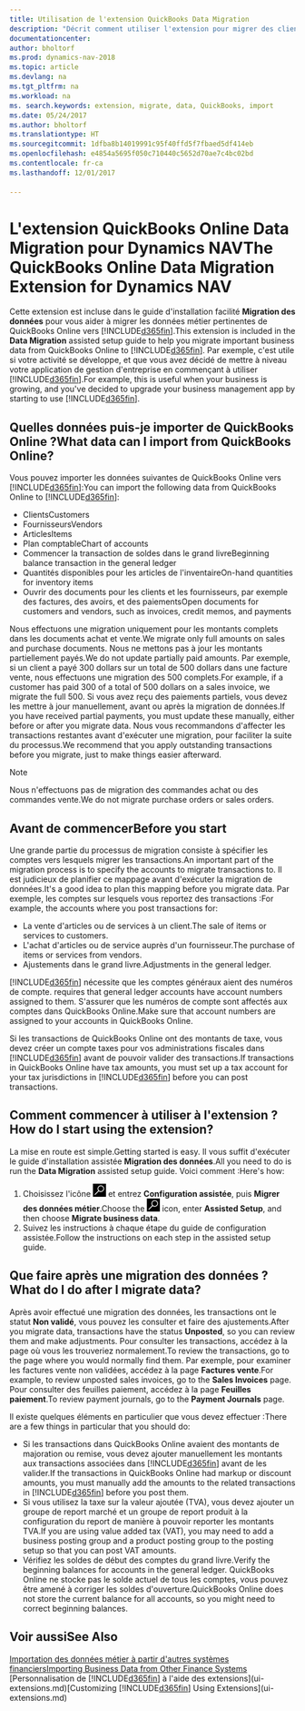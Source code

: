 ```yaml
---
title: Utilisation de l'extension QuickBooks Data Migration
description: "Décrit comment utiliser l'extension pour migrer des clients, des fournisseurs, des articles, et des comptes de QuickBooks Online à Dynamics NAV."
documentationcenter: 
author: bholtorf
ms.prod: dynamics-nav-2018
ms.topic: article
ms.devlang: na
ms.tgt_pltfrm: na
ms.workload: na
ms. search.keywords: extension, migrate, data, QuickBooks, import
ms.date: 05/24/2017
ms.author: bholtorf
ms.translationtype: HT
ms.sourcegitcommit: 1dfba8b14019991c95f40ffd5f7fbaed5df414eb
ms.openlocfilehash: e4854a5695f050c710440c5652d70ae7c4bc02bd
ms.contentlocale: fr-ca
ms.lasthandoff: 12/01/2017

---
```


# <a name="the-quickbooks-online-data-migration-extension-for-dynamics-nav"></a><span data-ttu-id="8802b-103">L'extension QuickBooks Online Data Migration pour Dynamics NAV</span><span class="sxs-lookup"><span data-stu-id="8802b-103">The QuickBooks Online Data Migration Extension for Dynamics NAV</span></span>
<span data-ttu-id="8802b-104">Cette extension est incluse dans le guide d'installation facilité **Migration des données** pour vous aider à migrer les données métier pertinentes de QuickBooks Online vers [!INCLUDE[d365fin](includes/d365fin_md.md)].</span><span class="sxs-lookup"><span data-stu-id="8802b-104">This extension is included in the **Data Migration** assisted setup guide to help you migrate important business data from QuickBooks Online to [!INCLUDE[d365fin](includes/d365fin_md.md)].</span></span> <span data-ttu-id="8802b-105">Par exemple, c'est utile si votre activité se développe, et que vous avez décidé de mettre à niveau votre application de gestion d'entreprise en commençant à utiliser [!INCLUDE[d365fin](includes/d365fin_md.md)].</span><span class="sxs-lookup"><span data-stu-id="8802b-105">For example, this is useful when your business is growing, and you've decided to upgrade your business management app by starting to use [!INCLUDE[d365fin](includes/d365fin_md.md)].</span></span>

## <a name="what-data-can-i-import-from-quickbooks-online"></a><span data-ttu-id="8802b-106">Quelles données puis-je importer de QuickBooks Online ?</span><span class="sxs-lookup"><span data-stu-id="8802b-106">What data can I import from QuickBooks Online?</span></span>
<span data-ttu-id="8802b-107">Vous pouvez importer les données suivantes de QuickBooks Online vers [!INCLUDE[d365fin](includes/d365fin_md.md)]:</span><span class="sxs-lookup"><span data-stu-id="8802b-107">You can import the following data from QuickBooks Online to [!INCLUDE[d365fin](includes/d365fin_md.md)]:</span></span>  

* <span data-ttu-id="8802b-108">Clients</span><span class="sxs-lookup"><span data-stu-id="8802b-108">Customers</span></span>
* <span data-ttu-id="8802b-109">Fournisseurs</span><span class="sxs-lookup"><span data-stu-id="8802b-109">Vendors</span></span>
* <span data-ttu-id="8802b-110">Articles</span><span class="sxs-lookup"><span data-stu-id="8802b-110">Items</span></span>
* <span data-ttu-id="8802b-111">Plan comptable</span><span class="sxs-lookup"><span data-stu-id="8802b-111">Chart of accounts</span></span> 
* <span data-ttu-id="8802b-112">Commencer la transaction de soldes dans le grand livre</span><span class="sxs-lookup"><span data-stu-id="8802b-112">Beginning balance transaction in the general ledger</span></span>
* <span data-ttu-id="8802b-113">Quantités disponibles pour les articles de l'inventaire</span><span class="sxs-lookup"><span data-stu-id="8802b-113">On-hand quantities for inventory items</span></span>
* <span data-ttu-id="8802b-114">Ouvrir des documents pour les clients et les fournisseurs, par exemple des factures, des avoirs, et des paiements</span><span class="sxs-lookup"><span data-stu-id="8802b-114">Open documents for customers and vendors, such as invoices, credit memos, and payments</span></span>

<span data-ttu-id="8802b-115">Nous effectuons une migration uniquement pour les montants complets dans les documents achat et vente.</span><span class="sxs-lookup"><span data-stu-id="8802b-115">We migrate only full amounts on sales and purchase documents.</span></span> <span data-ttu-id="8802b-116">Nous ne mettons pas à jour les montants partiellement payés.</span><span class="sxs-lookup"><span data-stu-id="8802b-116">We do not update partially paid amounts.</span></span> <span data-ttu-id="8802b-117">Par exemple, si un client a payé 300 dollars sur un total de 500 dollars dans une facture vente, nous effectuons une migration des 500 complets.</span><span class="sxs-lookup"><span data-stu-id="8802b-117">For example, if a customer has paid 300 of a total of 500 dollars on a sales invoice, we migrate the full 500.</span></span> <span data-ttu-id="8802b-118">Si vous avez reçu des paiements partiels, vous devez les mettre à jour manuellement, avant ou après la migration de données.</span><span class="sxs-lookup"><span data-stu-id="8802b-118">If you have received partial payments, you must update these manually, either before or after you migrate data.</span></span> <span data-ttu-id="8802b-119">Nous vous recommandons d'affecter les transactions restantes avant d'exécuter une migration, pour faciliter la suite du processus.</span><span class="sxs-lookup"><span data-stu-id="8802b-119">We recommend that you apply outstanding transactions before you migrate, just to make things easier afterward.</span></span>

> [!NOTE]  
>   <span data-ttu-id="8802b-120">Nous n'effectuons pas de migration des commandes achat ou des commandes vente.</span><span class="sxs-lookup"><span data-stu-id="8802b-120">We do not migrate purchase orders or sales orders.</span></span>

## <a name="before-you-start"></a><span data-ttu-id="8802b-121">Avant de commencer</span><span class="sxs-lookup"><span data-stu-id="8802b-121">Before you start</span></span>
<span data-ttu-id="8802b-122">Une grande partie du processus de migration consiste à spécifier les comptes vers lesquels migrer les transactions.</span><span class="sxs-lookup"><span data-stu-id="8802b-122">An important part of the migration process is to specify the accounts to migrate transactions to.</span></span> <span data-ttu-id="8802b-123">Il est judicieux de planifier ce mappage avant d'exécuter la migration de données.</span><span class="sxs-lookup"><span data-stu-id="8802b-123">It's a good idea to plan this mapping before you migrate data.</span></span> <span data-ttu-id="8802b-124">Par exemple, les comptes sur lesquels vous reportez des transactions :</span><span class="sxs-lookup"><span data-stu-id="8802b-124">For example, the accounts where you post transactions for:</span></span>  
  
* <span data-ttu-id="8802b-125">La vente d'articles ou de services à un client.</span><span class="sxs-lookup"><span data-stu-id="8802b-125">The sale of items or services to customers.</span></span>
* <span data-ttu-id="8802b-126">L'achat d'articles ou de service auprès d'un fournisseur.</span><span class="sxs-lookup"><span data-stu-id="8802b-126">The purchase of items or services from vendors.</span></span>  
* <span data-ttu-id="8802b-127">Ajustements dans le grand livre.</span><span class="sxs-lookup"><span data-stu-id="8802b-127">Adjustments in the general ledger.</span></span>  

[!INCLUDE[d365fin](includes/d365fin_md.md)]<span data-ttu-id="8802b-128"> nécessite que les comptes généraux aient des numéros de compte.</span><span class="sxs-lookup"><span data-stu-id="8802b-128"> requires that general ledger accounts have account numbers assigned to them.</span></span> <span data-ttu-id="8802b-129">S'assurer que les numéros de compte sont affectés aux comptes dans QuickBooks Online.</span><span class="sxs-lookup"><span data-stu-id="8802b-129">Make sure that account numbers are assigned to your accounts in QuickBooks Online.</span></span>

<span data-ttu-id="8802b-130">Si les transactions de QuickBooks Online ont des montants de taxe, vous devez créer un compte taxes pour vos administrations fiscales dans [!INCLUDE[d365fin](includes/d365fin_md.md)] avant de pouvoir valider des transactions.</span><span class="sxs-lookup"><span data-stu-id="8802b-130">If transactions in QuickBooks Online have tax amounts, you must set up a tax account for your tax jurisdictions in [!INCLUDE[d365fin](includes/d365fin_md.md)] before you can post transactions.</span></span>

## <a name="how-do-i-start-using-the-extension"></a><span data-ttu-id="8802b-131">Comment commencer à utiliser à l'extension ?</span><span class="sxs-lookup"><span data-stu-id="8802b-131">How do I start using the extension?</span></span>
<span data-ttu-id="8802b-132">La mise en route est simple.</span><span class="sxs-lookup"><span data-stu-id="8802b-132">Getting started is easy.</span></span> <span data-ttu-id="8802b-133">Il vous suffit d'exécuter le guide d'installation assistée **Migration des données**.</span><span class="sxs-lookup"><span data-stu-id="8802b-133">All you need to do is run the **Data Migration** assisted setup guide.</span></span> <span data-ttu-id="8802b-134">Voici comment :</span><span class="sxs-lookup"><span data-stu-id="8802b-134">Here's how:</span></span>

1. <span data-ttu-id="8802b-135">Choisissez l'icône ![Page ou état pour la recherchei](media/ui-search/search_small.png "cône Page ou état pour la recherche") et entrez **Configuration assistée**, puis **Migrer des données métier**.</span><span class="sxs-lookup"><span data-stu-id="8802b-135">Choose the ![Search for Page or Report](media/ui-search/search_small.png "Search for Page or Report icon") icon, enter **Assisted Setup**, and then choose **Migrate business data**.</span></span>
2. <span data-ttu-id="8802b-136">Suivez les instructions à chaque étape du guide de configuration assistée.</span><span class="sxs-lookup"><span data-stu-id="8802b-136">Follow the instructions on each step in the assisted setup guide.</span></span>

## <a name="what-do-i-do-after-i-migrate-data"></a><span data-ttu-id="8802b-137">Que faire après une migration des données ?</span><span class="sxs-lookup"><span data-stu-id="8802b-137">What do I do after I migrate data?</span></span>
<span data-ttu-id="8802b-138">Après avoir effectué une migration des données, les transactions ont le statut **Non validé**, vous pouvez les consulter et faire des ajustements.</span><span class="sxs-lookup"><span data-stu-id="8802b-138">After you migrate data, transactions have the status **Unposted**, so you can review them and make adjustments.</span></span> <span data-ttu-id="8802b-139">Pour consulter les transactions, accédez à la page où vous les trouveriez normalement.</span><span class="sxs-lookup"><span data-stu-id="8802b-139">To review the transactions, go to the page where you would normally find them.</span></span> <span data-ttu-id="8802b-140">Par exemple, pour examiner les factures vente non validées, accédez à la page **Factures vente**.</span><span class="sxs-lookup"><span data-stu-id="8802b-140">For example, to review unposted sales invoices, go to the **Sales Invoices** page.</span></span> <span data-ttu-id="8802b-141">Pour consulter des feuilles paiement, accédez à la page **Feuilles paiement**.</span><span class="sxs-lookup"><span data-stu-id="8802b-141">To review payment journals, go to the **Payment Journals** page.</span></span>   

<span data-ttu-id="8802b-142">Il existe quelques éléments en particulier que vous devez effectuer :</span><span class="sxs-lookup"><span data-stu-id="8802b-142">There are a few things in particular that you should do:</span></span>

* <span data-ttu-id="8802b-143">Si les transactions dans QuickBooks Online avaient des montants de majoration ou remise, vous devez ajouter manuellement les montants aux transactions associées dans [!INCLUDE[d365fin](includes/d365fin_md.md)] avant de les valider.</span><span class="sxs-lookup"><span data-stu-id="8802b-143">If the transactions in QuickBooks Online had markup or discount amounts, you must manually add the amounts to the related transactions in [!INCLUDE[d365fin](includes/d365fin_md.md)] before you post them.</span></span>
* <span data-ttu-id="8802b-144">Si vous utilisez la taxe sur la valeur ajoutée (TVA), vous devez ajouter un groupe de report marché et un groupe de report produit à la configuration du report de manière à pouvoir reporter les montants TVA.</span><span class="sxs-lookup"><span data-stu-id="8802b-144">If you are using value added tax (VAT), you may need to add a business posting group and a product posting group to the posting setup so that you can post VAT amounts.</span></span>
* <span data-ttu-id="8802b-145">Vérifiez les soldes de début des comptes du grand livre.</span><span class="sxs-lookup"><span data-stu-id="8802b-145">Verify the beginning balances for accounts in the general ledger.</span></span> <span data-ttu-id="8802b-146">QuickBooks Online ne stocke pas le solde actuel de tous les comptes, vous pouvez être amené à corriger les soldes d'ouverture.</span><span class="sxs-lookup"><span data-stu-id="8802b-146">QuickBooks Online does not store the current balance for all accounts, so you might need to correct beginning balances.</span></span>

## <a name="see-also"></a><span data-ttu-id="8802b-147">Voir aussi</span><span class="sxs-lookup"><span data-stu-id="8802b-147">See Also</span></span>
[<span data-ttu-id="8802b-148">Importation des données métier à partir d'autres systèmes financiers</span><span class="sxs-lookup"><span data-stu-id="8802b-148">Importing Business Data from Other Finance Systems</span></span>](upload-data.md)  
<span data-ttu-id="8802b-149">[Personnalisation de [!INCLUDE[d365fin](includes/d365fin_md.md)] à l'aide des extensions](ui-extensions.md)</span><span class="sxs-lookup"><span data-stu-id="8802b-149">[Customizing [!INCLUDE[d365fin](includes/d365fin_md.md)] Using Extensions](ui-extensions.md)</span></span>  

